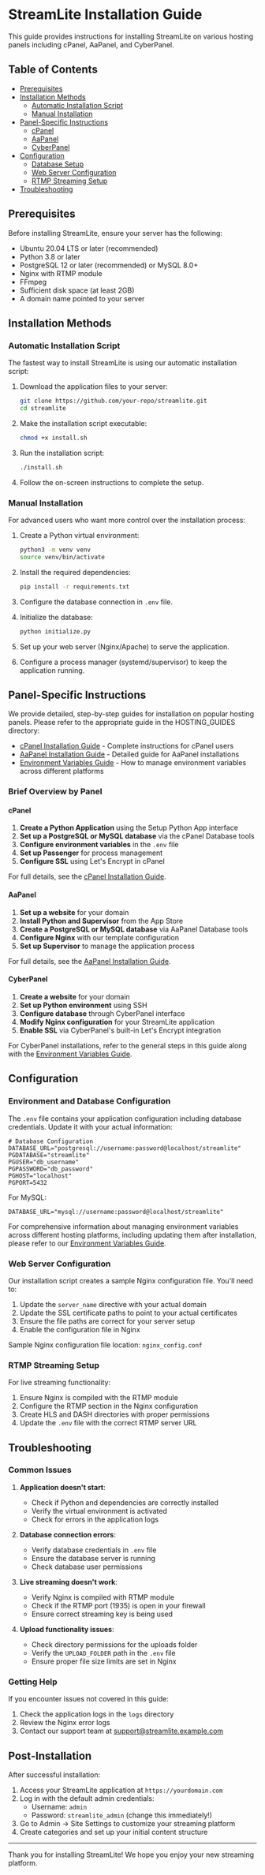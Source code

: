 # StreamLite Installation Guide

This guide provides instructions for installing StreamLite on various hosting panels including cPanel, AaPanel, and CyberPanel.

## Table of Contents

- [Prerequisites](#prerequisites)
- [Installation Methods](#installation-methods)
  - [Automatic Installation Script](#automatic-installation-script)
  - [Manual Installation](#manual-installation)
- [Panel-Specific Instructions](#panel-specific-instructions)
  - [cPanel](#cpanel)
  - [AaPanel](#aapanel)
  - [CyberPanel](#cyberpanel)
- [Configuration](#configuration)
  - [Database Setup](#database-setup)
  - [Web Server Configuration](#web-server-configuration)
  - [RTMP Streaming Setup](#rtmp-streaming-setup)
- [Troubleshooting](#troubleshooting)

## Prerequisites

Before installing StreamLite, ensure your server has the following:

- Ubuntu 20.04 LTS or later (recommended)
- Python 3.8 or later
- PostgreSQL 12 or later (recommended) or MySQL 8.0+
- Nginx with RTMP module
- FFmpeg
- Sufficient disk space (at least 2GB)
- A domain name pointed to your server

## Installation Methods

### Automatic Installation Script

The fastest way to install StreamLite is using our automatic installation script:

1. Download the application files to your server:
   ```bash
   git clone https://github.com/your-repo/streamlite.git
   cd streamlite
   ```

2. Make the installation script executable:
   ```bash
   chmod +x install.sh
   ```

3. Run the installation script:
   ```bash
   ./install.sh
   ```

4. Follow the on-screen instructions to complete the setup.

### Manual Installation

For advanced users who want more control over the installation process:

1. Create a Python virtual environment:
   ```bash
   python3 -m venv venv
   source venv/bin/activate
   ```

2. Install the required dependencies:
   ```bash
   pip install -r requirements.txt
   ```

3. Configure the database connection in `.env` file.

4. Initialize the database:
   ```bash
   python initialize.py
   ```

5. Set up your web server (Nginx/Apache) to serve the application.

6. Configure a process manager (systemd/supervisor) to keep the application running.

## Panel-Specific Instructions

We provide detailed, step-by-step guides for installation on popular hosting panels. Please refer to the appropriate guide in the HOSTING_GUIDES directory:

- [cPanel Installation Guide](HOSTING_GUIDES/cPanel_Installation.md) - Complete instructions for cPanel users
- [AaPanel Installation Guide](HOSTING_GUIDES/AaPanel_Installation.md) - Detailed guide for AaPanel installations
- [Environment Variables Guide](HOSTING_GUIDES/Environment_Variables_Guide.md) - How to manage environment variables across different platforms

### Brief Overview by Panel

#### cPanel

1. **Create a Python Application** using the Setup Python App interface
2. **Set up a PostgreSQL or MySQL database** via the cPanel Database tools
3. **Configure environment variables** in the `.env` file
4. **Set up Passenger** for process management
5. **Configure SSL** using Let's Encrypt in cPanel

For full details, see the [cPanel Installation Guide](HOSTING_GUIDES/cPanel_Installation.md).

#### AaPanel

1. **Set up a website** for your domain
2. **Install Python and Supervisor** from the App Store
3. **Create a PostgreSQL or MySQL database** via AaPanel Database tools
4. **Configure Nginx** with our template configuration
5. **Set up Supervisor** to manage the application process

For full details, see the [AaPanel Installation Guide](HOSTING_GUIDES/AaPanel_Installation.md).

#### CyberPanel

1. **Create a website** for your domain
2. **Set up Python environment** using SSH
3. **Configure database** through CyberPanel interface
4. **Modify Nginx configuration** for your StreamLite application
5. **Enable SSL** via CyberPanel's built-in Let's Encrypt integration

For CyberPanel installations, refer to the general steps in this guide along with the [Environment Variables Guide](HOSTING_GUIDES/Environment_Variables_Guide.md).

## Configuration

### Environment and Database Configuration

The `.env` file contains your application configuration including database credentials. Update it with your actual information:

```
# Database Configuration
DATABASE_URL="postgresql://username:password@localhost/streamlite"
PGDATABASE="streamlite"
PGUSER="db_username"
PGPASSWORD="db_password"
PGHOST="localhost"
PGPORT=5432
```

For MySQL:
```
DATABASE_URL="mysql://username:password@localhost/streamlite"
```

For comprehensive information about managing environment variables across different hosting platforms, including updating them after installation, please refer to our [Environment Variables Guide](HOSTING_GUIDES/Environment_Variables_Guide.md).

### Web Server Configuration

Our installation script creates a sample Nginx configuration file. You'll need to:

1. Update the `server_name` directive with your actual domain
2. Update the SSL certificate paths to point to your actual certificates
3. Ensure the file paths are correct for your server setup
4. Enable the configuration file in Nginx

Sample Nginx configuration file location: `nginx_config.conf`

### RTMP Streaming Setup

For live streaming functionality:

1. Ensure Nginx is compiled with the RTMP module
2. Configure the RTMP section in the Nginx configuration
3. Create HLS and DASH directories with proper permissions
4. Update the `.env` file with the correct RTMP server URL

## Troubleshooting

### Common Issues

1. **Application doesn't start**:
   - Check if Python and dependencies are correctly installed
   - Verify the virtual environment is activated
   - Check for errors in the application logs

2. **Database connection errors**:
   - Verify database credentials in `.env` file
   - Ensure the database server is running
   - Check database user permissions

3. **Live streaming doesn't work**:
   - Verify Nginx is compiled with RTMP module
   - Check if the RTMP port (1935) is open in your firewall
   - Ensure correct streaming key is being used

4. **Upload functionality issues**:
   - Check directory permissions for the uploads folder
   - Verify the `UPLOAD_FOLDER` path in the `.env` file
   - Ensure proper file size limits are set in Nginx

### Getting Help

If you encounter issues not covered in this guide:

1. Check the application logs in the `logs` directory
2. Review the Nginx error logs
3. Contact our support team at support@streamlite.example.com

## Post-Installation

After successful installation:

1. Access your StreamLite application at `https://yourdomain.com`
2. Log in with the default admin credentials:
   - Username: `admin`
   - Password: `streamlite_admin` (change this immediately!)
3. Go to Admin → Site Settings to customize your streaming platform
4. Create categories and set up your initial content structure

---

Thank you for installing StreamLite! We hope you enjoy your new streaming platform.
